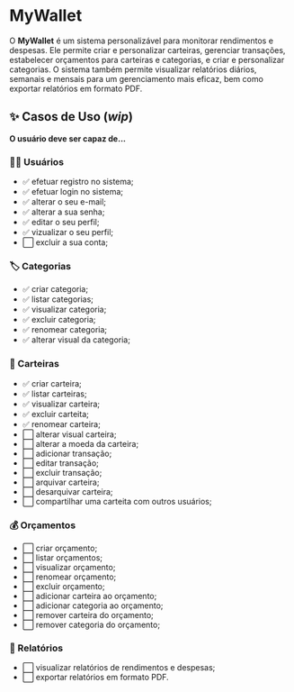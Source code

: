 # MyWallet

O **MyWallet** é um sistema personalizável para monitorar rendimentos e despesas. Ele permite criar e personalizar carteiras, gerenciar
transações, estabelecer orçamentos para carteiras e categorias, e criar e personalizar categorias. O sistema também permite visualizar 
relatórios diários, semanais e mensais para um gerenciamento mais eficaz, bem como exportar relatórios em formato PDF.

## :sparkles: Casos de Uso (_wip_)

**O usuário deve ser capaz de...**
 
### :person_curly_hair: Usuários

- ✅ efetuar registro no sistema;
- ✅ efetuar login no sistema;
- ✅ alterar o seu e-mail;
- ✅ alterar a sua senha;
- ✅ editar o seu perfil;
- ✅ vizualizar o seu perfil;
- ⬜ excluir a sua conta;

### :label: Categorias

- ✅ criar categoria;
- ✅ listar categorias;
- ✅ visualizar categoria;
- ✅ excluir categoria;
- ✅ renomear categoria;
- ✅ alterar visual da categoria;

### :purse: Carteiras

- ✅ criar carteira;
- ✅ listar carteiras;
- ✅ visualizar carteira;
- ✅ excluir carteita;
- ✅ renomear carteira;
- ⬜ alterar visual carteira;
- ⬜ alterar a moeda da carteira;
- ⬜ adicionar transação;
- ⬜ editar transação;
- ⬜ excluir transação;
- ⬜ arquivar carteira;
- ⬜ desarquivar carteira;
- ⬜ compartilhar uma carteita com outros usuários;

### :moneybag: Orçamentos

- ⬜ criar orçamento;
- ⬜ listar orçamentos;
- ⬜ visualizar orçamento;
- ⬜ renomear orçamento;
- ⬜ excluir orçamento;
- ⬜ adicionar carteira ao orçamento;
- ⬜ adicionar categoria ao orçamento;
- ⬜ remover carteira do orçamento;
- ⬜ remover categoria do orçamento;

### 	:memo: Relatórios

- ⬜ visualizar relatórios de rendimentos e despesas;
- ⬜ exportar relatórios em formato PDF.
